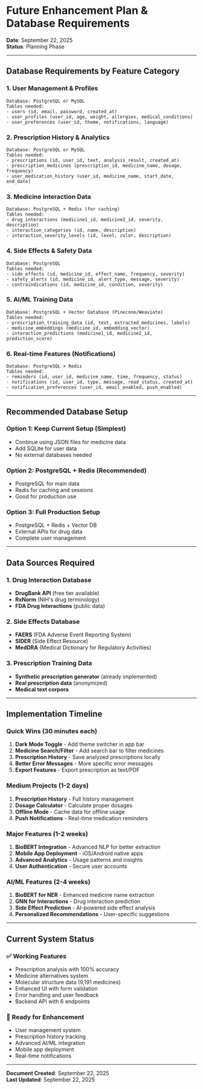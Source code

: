 # Future Enhancement Plan & Database Requirements

**Date**: September 22, 2025  
**Status**: Planning Phase

---

## **Database Requirements by Feature Category**

### **1. User Management & Profiles**
```
Database: PostgreSQL or MySQL
Tables needed:
- users (id, email, password, created_at)
- user_profiles (user_id, age, weight, allergies, medical_conditions)
- user_preferences (user_id, theme, notifications, language)
```

### **2. Prescription History & Analytics**
```
Database: PostgreSQL or MySQL
Tables needed:
- prescriptions (id, user_id, text, analysis_result, created_at)
- prescription_medicines (prescription_id, medicine_name, dosage, frequency)
- user_medication_history (user_id, medicine_name, start_date, end_date)
```

### **3. Medicine Interaction Data**
```
Database: PostgreSQL + Redis (for caching)
Tables needed:
- drug_interactions (medicine1_id, medicine2_id, severity, description)
- interaction_categories (id, name, description)
- interaction_severity_levels (id, level, color, description)
```

### **4. Side Effects & Safety Data**
```
Database: PostgreSQL
Tables needed:
- side_effects (id, medicine_id, effect_name, frequency, severity)
- safety_alerts (id, medicine_id, alert_type, message, severity)
- contraindications (id, medicine_id, condition, severity)
```

### **5. AI/ML Training Data**
```
Database: PostgreSQL + Vector Database (Pinecone/Weaviate)
Tables needed:
- prescription_training_data (id, text, extracted_medicines, labels)
- medicine_embeddings (medicine_id, embedding_vector)
- interaction_predictions (medicine1_id, medicine2_id, prediction_score)
```

### **6. Real-time Features (Notifications)**
```
Database: PostgreSQL + Redis
Tables needed:
- reminders (id, user_id, medicine_name, time, frequency, status)
- notifications (id, user_id, type, message, read_status, created_at)
- notification_preferences (user_id, email_enabled, push_enabled)
```

---

## **Recommended Database Setup**

### **Option 1: Keep Current Setup (Simplest)**
- Continue using JSON files for medicine data
- Add SQLite for user data
- No external databases needed

### **Option 2: PostgreSQL + Redis (Recommended)**
- PostgreSQL for main data
- Redis for caching and sessions
- Good for production use

### **Option 3: Full Production Setup**
- PostgreSQL + Redis + Vector DB
- External APIs for drug data
- Complete user management

---

## **Data Sources Required**

### **1. Drug Interaction Database**
- **DrugBank API** (free tier available)
- **RxNorm** (NIH's drug terminology)
- **FDA Drug Interactions** (public data)

### **2. Side Effects Database**
- **FAERS** (FDA Adverse Event Reporting System)
- **SIDER** (Side Effect Resource)
- **MedDRA** (Medical Dictionary for Regulatory Activities)

### **3. Prescription Training Data**
- **Synthetic prescription generator** (already implemented)
- **Real prescription data** (anonymized)
- **Medical text corpora**

---

## **Implementation Timeline**

### **Quick Wins (30 minutes each)**
1. **Dark Mode Toggle** - Add theme switcher in app bar
2. **Medicine Search/Filter** - Add search bar to filter medicines
3. **Prescription History** - Save analyzed prescriptions locally
4. **Better Error Messages** - More specific error messages
5. **Export Features** - Export prescription as text/PDF

### **Medium Projects (1-2 days)**
1. **Prescription History** - Full history management
2. **Dosage Calculator** - Calculate proper dosages
3. **Offline Mode** - Cache data for offline usage
4. **Push Notifications** - Real-time medication reminders

### **Major Features (1-2 weeks)**
1. **BioBERT Integration** - Advanced NLP for better extraction
2. **Mobile App Deployment** - iOS/Android native apps
3. **Advanced Analytics** - Usage patterns and insights
4. **User Authentication** - Secure user accounts

### **AI/ML Features (2-4 weeks)**
1. **BioBERT for NER** - Enhanced medicine name extraction
2. **GNN for Interactions** - Drug interaction prediction
3. **Side Effect Prediction** - AI-powered side effect analysis
4. **Personalized Recommendations** - User-specific suggestions

---

## **Current System Status**

### **✅ Working Features**
- Prescription analysis with 100% accuracy
- Medicine alternatives system
- Molecular structure data (9,191 medicines)
- Enhanced UI with form validation
- Error handling and user feedback
- Backend API with 6 endpoints

### **🔄 Ready for Enhancement**
- User management system
- Prescription history tracking
- Advanced AI/ML integration
- Mobile app deployment
- Real-time notifications

---

**Document Created**: September 22, 2025  
**Last Updated**: September 22, 2025
